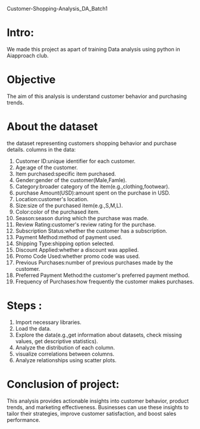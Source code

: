 Customer-Shopping-Analysis_DA_Batch1

# Intro:
We made this project as apart of training Data analysis using python in Aiapproach club.

# Objective
The aim of this analysis is understand customer behavior and purchasing trends.

# About the dataset
the dataset representing customers shopping behavior and purchase details.
columns in the data:
1. Customer ID:unique identifier for each customer.
2. Age:age of the customer.
3. Item purchased:specific item purchased.
4. Gender:gender of the customer(Male,Famle).
5. Category:broader category of the item(e.g.,clothing,footwear).
6. purchase Amount(USD):amount spent on the purchase in USD.
7. Location:customer's location.
8. Size:size of the purchased item(e.g.,S,M,L).
9. Color:color of the purchased item.
10. Season:season during which the purchase was made.
11. Review Rating:customer's review rating for the purchase.
12. Subscription Status:whether the customer has a subscription.
13. Payment Method:method of payment used.
14. Shipping Type:shipping option selected.
15. Discount Applied:whether a discount was applied.
16. Promo Code Used:whether promo code was used.
17. Previous Purchases:number of previous purchases made by the customer.
18. Preferred Payment Method:the customer's preferred payment method.
19. Frequency of Purchases:how frequently the customer makes purchases.
    
# Steps :
1. Import necessary libraries.
2. Load the data.
3. Explore the data(e.g.,get information about datasets, check missing values, get descriptive statistics).
4. Analyze the distribution of each column.
5. visualize correlations between columns.
6. Analyze relationships using scatter plots.

# Conclusion of project:
This analysis provides actionable insights into customer behavior, product trends, and marketing effectiveness. Businesses can use these insights to tailor their strategies, improve customer satisfaction, and boost sales performance.
